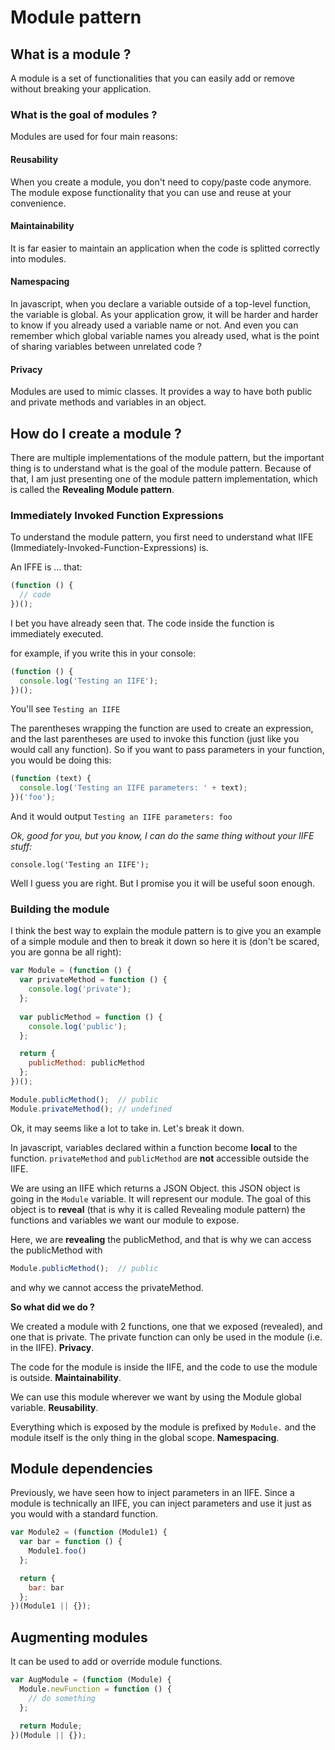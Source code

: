# Module pattern

## What is a module ?

A module is a set of functionalities that you can easily add or remove without breaking your application.

### What is the goal of modules ?

Modules are used for four main reasons:

#### Reusability

When you create a module, you don't need to copy/paste code anymore. The module expose functionality that you can use and reuse at your convenience.

#### Maintainability

It is far easier to maintain an application when the code is splitted correctly into modules.

#### Namespacing

In javascript, when you declare a variable outside of a top-level function, the variable is global. As your application grow, it will be harder and harder to know if you already used a variable name or not. And even you can remember which global variable names you already used, what is the point of sharing variables between unrelated code ?

#### Privacy
Modules are used to mimic classes. It provides a way to have both public and private methods and variables in an object.

## How do I create a module ?

There are multiple implementations of the module pattern, but the important thing is to understand what is the goal of the module pattern. Because of that, I am just presenting one of the module pattern implementation, which is called the **Revealing Module pattern**.

### Immediately Invoked Function Expressions

To understand the module pattern, you first need to understand what IIFE (Immediately-Invoked-Function-Expressions) is.

An IFFE is ... that:

```js
(function () {
  // code
})();
```

I bet you have already seen that. The code inside the function is immediately executed.

for example, if you write this in your console:

```js
(function () {
  console.log('Testing an IIFE');
})();
```

You'll see `Testing an IIFE`

The parentheses wrapping the function are used to create an expression, and the last parentheses are used to invoke this function (just like you would call any function). So if you want to pass parameters in your function, you would be doing this:

```js
(function (text) {
  console.log('Testing an IIFE parameters: ' + text);
})('foo');
```

And it would output `Testing an IIFE parameters: foo`

*Ok, good for you, but you know, I can do the same thing without your IIFE stuff:*

`console.log('Testing an IIFE');`

Well I guess you are right. But I promise you it will be useful soon enough.

### Building the module
I think the best way to explain the module pattern is to give you an example of a simple module and then to break it down so here it is (don't be scared, you are gonna be all right):

```js
var Module = (function () {
  var privateMethod = function () {
    console.log('private');
  };
  
  var publicMethod = function () {
    console.log('public');
  };

  return {
    publicMethod: publicMethod
  };
})();

Module.publicMethod();  // public
Module.privateMethod(); // undefined
```

Ok, it may seems like a lot to take in. Let's break it down.

In javascript, variables declared within a function become **local** to the function. `privateMethod` and `publicMethod` are **not** accessible outside the IIFE.

We are using an IIFE which returns a JSON Object. this JSON object is going in the `Module` variable. It will represent our module. The goal of this object is to **reveal** (that is why it is called Revealing module pattern) the functions and variables we want our module to expose.

Here, we are **revealing** the publicMethod, and that is why we can access the publicMethod with

```js
Module.publicMethod();  // public
```

and why we cannot access the privateMethod.

**So what did we do ?**

We created a module with 2 functions, one that we exposed (revealed), and one that is private. The private function can only be used in the module (i.e. in the IIFE). **Privacy**.

The code for the module is inside the IIFE, and the code to use the module is outside. **Maintainability**.

We can use this module wherever we want by using the Module global variable. **Reusability**.

Everything which is exposed by the module is prefixed by `Module.` and the module itself is the only thing in the global scope. **Namespacing**.

## Module dependencies

Previously, we have seen how to inject parameters in an IIFE. Since a module is technically an IIFE, you can inject parameters and use it just as you would with a standard function.

```js
var Module2 = (function (Module1) {
  var bar = function () {
    Module1.foo()
  };

  return {
    bar: bar
  };
})(Module1 || {});
```

## Augmenting modules

It can be used to add or override module functions.

```js
var AugModule = (function (Module) {
  Module.newFunction = function () {
    // do something
  };

  return Module;
})(Module || {});
```
